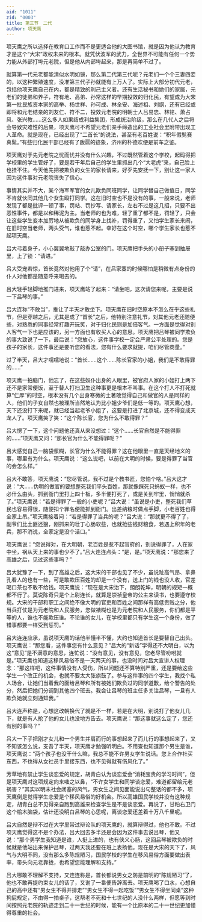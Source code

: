 ```yaml
---
aid: "1011"
zid: "0003"
title: 第三节　二代
author: 项天鹰
---
```


项天鹰之所以选择在教育口工作而不是更适合他的大图书馆，就是因为他认为教育才是这个“大宋”政权未来的根本。就凭伏波军的武力，全世界不可能有任何一个势力能从外部打垮元老院，但是他从内部垮起来，那是再简单不过了。

就算第一代元老都能清似水明如镜，那么第二代第三代呢？元老们一个个三妻四妾的，以这种繁殖速度，没准第三代子孙就能有上万人了。实际上大部分初代元老，包括他项天鹰自己在内，都是精致的利己主义者。还有生活秘书和她们的家属，元老们的徒弟和养子，符有地、高弟、孙常这样的早期投效的归化民，有望成为大宋第一批民族资本家的高举、杨世祥、孙可成、林全安、海述祖、刘纲，还有已经或即将和元老结亲的刘友仁、符不二，投效元老院的明朝士人吕易忠、林铭、萧占风、张兴教……这么多人如果结成利益集团，形成统治阶级，那么在几代人之后将会导致灾难性的后果，项天鹰可不希望元老们亲手缔造出的工业社会里附带出现工人革命。就是现在，已经出现了“二首长”的说法，甚至有老百姓说：“积年假髨赛真髨。”有些归化民干部已经有了跋扈的迹象，济州的朴德欢便是前车之鉴。

项天鹰对于先元老院之忧而忧并没有什么兴趣，不过既然管着这个学校，起码得把学校里的学生管好了，要是若干年后自己的学生里抓出几个“大老虎”来，自己脸上也挂不住。今天他先把被欺负的女生的家长请来，好歹先安抚一下，别让这一家人因为这件事对元老院丧失了信心。

事情其实并不大，某个海军军官的女儿欺负同班同学，让同学替自己做值日，同学不肯就伙同其他几个女生殴打同学。这在旧时空也不是没有的事，一般来说，老师发现了都是批评一顿了事，罚站、罚抄写、请家长，左右不过是这几招，只要不出恶性事件，都是以和稀泥为主。当老师的也为难，轻了重了都不是，罚轻了，只会让这些学生变本加厉地从被欺负的同学身上找补，罚得重了，又怕学生家长来闹，在旧时空当老师，两头受气，谁也惹不起。幸好在这个时空，哪个学生家长也惹不起项天鹰。

吕大弓着身子，小心翼翼地敲了敲办公室的门。项天鹰把手头的小册子塞到抽屉里，上了锁：“请进。”

吕大受宠若惊，首长竟然对他用了个“请”，在吕家寨的时候哪怕是稍微有点身份的仆人对他都是随意呼来喝去的。

吕大轻手轻脚地推门进来，项天鹰站了起来：“请坐吧，这次请您来呢，主要是说一下吕琴的事。”

吕大连称“不敢当”，推让了半天才敢坐下。项天鹰在旧时空原本不怎么在乎这些礼节，但是穿越之后，尤其是成了“首长”之后，他特别注意礼节，对其他元老还随便些，对熟悉的同事经常打趣开玩笑，对于归化民则是加倍客气。一方面是觉得对别人客气一下也是应该的，另一方面也有收买人心的意思。项天鹰把吕琴被同学欺负的事大致说了一下，最后说：“您放心，这件事学校一定会严肃公平处理的。您是孩子的家长，这件事还是要听您的看法，您有什么要求就提，咱们尽管商量。”

过了半天，吕大才嚅嚅地说：“首长……这个……陈长官家的小姐，我们是不敢得罪的……”

项天鹰一拍脑门，他忘了，在这些奴仆出身的人眼里，被官府人家的小姐打上两下还不是家常便饭，至于替人打扫卫生这种事更是根本不叫事。在这个打人不打死就算“仁厚”的时空，根本没有几个出身寒微的土著敢觉得自己和做官的人是同样的人，他们的子女自然也被理所当然地认为比小姐少爷们是低一等的。项天鹰心想，天下还没打下来呢，就已经当起老爷小姐了，这要是打进了北京城，还不得变成天龙人了。项天鹰笑了笑：“这个陈长官，您为什么不敢得罪？”

吕大愣了一下，这个问题他还真从来没想过：“这个……长官自然是不能得罪的……”项天鹰又问：“那长官为什么不能得罪呢？”

吕大感觉自己一脑袋浆糊，长官为什么不能得罪？这在他眼里一直是天经地义的事，哪里有为什么。项天鹰说：“这么说吧，以前在大明的时候，要是得罪了当官的会怎么样。”

吕大不敢答，项天鹰说：“您尽管说，我不过是个教书匠，您怕个啥。”吕大这才说：“大……伪明的做官的要想整死我们平头百姓，那就像踩死只蚂蚁一样，也不必什么由头，抓到衙门里打上四十板，多半便打死了，或是关到牢里，悄悄就杀了。”项天鹰说：“若是得罪了一般的小吏呢？”吕大说：“虽说是小吏，整死我们草民也容易得很，随便扣个罪名便能抓到衙门。出差纳粮时做点手脚，小老百姓也得全家上吊。”项天鹰接着问：“若是得罪了当兵的呢？”吕大说：“那就更不得了了，副爷们比土匪还狠，刚抓来的壮丁心肠软些，也就抢些钱财粮食，若遇上积年的老兵，那不消说，全家定是没个活口。”

项天鹰说：“您说得对，在大明朝，老百姓是惹不起官府的，别说得罪了，人在家中坐，祸从天上来的事也少不了。”吕大连连点头：“是，是。”项天鹰说：“那您来了高雄之后，见过这些事吗？”

吕大犹豫了一下，到了高雄之后，这大宋的干部也见了不少，虽说趾高气昂、拿鼻孔看人的也有一些，可是敢欺压百姓的却是一个没有，送上门的钱也没人收，官差喝口茶也不敢不给钱。项天鹰说：“现在是大宋治下，朗朗乾坤，明朝的规矩一概都不行了。莫说陈奇只是个上尉连长，就算是崇祯皇帝的公主来读书，也要遵守校规。大宋的干部和职工之间绝不像大明的官吏和百姓之间那样有高低贵贱之分，他当兵打仗是为元老院和人民服务，您做裱糊也是为元老院和人民服务，你们都是平等的人，谁也不能欺压谁。不论谁的女儿，在学校里都只有学生这一个身份，做了错事都要一样受到惩罚。”

吕大连连应承，虽说项天鹰的话他半懂半不懂，大约也知道首长是要替自己出头。项天鹰说：“那您看，这件事您有什么意见？”吕大的“新话”学得还不大明白，以为这“意见”是不满意的意思，连忙说：“没有意见，没有意见，您老尽管吩咐就是。”项天鹰也知道这移风易俗不是一天两天的事，也没时间对吕大宣讲人权理念：“那这样吧，这件事情没有人受伤，所以问题还不算特别严重，还是要给这些学生一个改正的机会，也就不要太大张旗鼓了。参与这件事的四个学生，我找个私人场合，让她们当着我的面给吕琴和所有被她们欺负过的同学道歉，给个警告的处分，然后把她们分调到其他四个班去。我会让吕琴的班主任多关注吕琴，一旦有人欺负她就立刻通知我。”

吕大连声称是，心想这改朝换代了就是不一样，若是在大明，别说打了他女儿几下，就是有人抢了他的女儿也没地方告去。项天鹰说：“那这事就这么定了，您还有别的事吗？”

吕大一下子把刚才女儿和一个男生并肩而行的事想起来了而儿行的事想起来了，又不知该怎么说，支吾了半天，项天鹰才勉强听明白。不用查也知道那个男生是谁，项天鹰说：“两个孩子也没干什么嘛，我总不能不许男女学生说话。您上合作社买东西，不也得从女社员手里接东西，也不见得就有伤风化了。”

芳草地有禁止学生谈恋爱的规定，胡青白认为谈恋爱会“消耗宝贵的学习时间”，但是项天鹰对这项规定向来嗤之以鼻，“不许女学生和同学谈恋爱，难道都留给元老祸害？”其实以明末社会闭塞的风气，男女生之间见面能说出句整话的都不多，项天鹰倒是觉得学生恋爱是个移风易俗的好机会。所以高雄国民学校并没有这种规定，胡青白总不见得亲自跑到高雄来检查学生是不是谈恋爱。再说了，甘粕右卫门这个榆木脑袋，估计还没明白吕琴的心思呢，离谈恋爱还差着十万八千里呢。

吕大自然是辩不过在大学里带过辩论队的项天鹰的，就算辩得过，他也不敢。不过项天鹰觉得这不是个办法，吕大回去多半还是会因为这件事去说吕琴，他又说：“那个男学生我知道是谁，人挺上进的，也有侠义心肠，这回吕琴被欺负的时候就是他站出来保护吕琴，过两天我还要在班上表扬他。现在是大宋的天下了，风气与大明不同，没有那么多陈规陋习，国民学校的学生在移风易俗方面要做出表率，带头向元老靠拢，也希望您能理解和支持。”

吕大哪敢不理解不支持，又连连称是，首长都说男女之防是前明的“陈规陋习”了，他也不敢再提约束女儿的话了，又谢了一番便告辞离去。项天鹰喝了口水，心想自己的高中还有“男女生不得并排走”“男女生不得一起吃饭”“男女生不得坐同桌”这种狗屁规定，不由得一拍桌子，这帮老不死和十七世纪的人没什么两样，但愿等到时间按照元老院的轨迹走到二十一世纪的时候，能有一个比原本的二十一世纪更加懂得尊重的社会。
